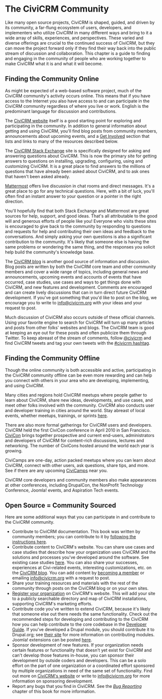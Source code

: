 # The CiviCRM Community

Like many open source projects, CiviCRM is shaped, guided, and driven by
its community, a far-flung ecosystem of users, developers, and
implementers who utilize CiviCRM in many different ways and bring to it
a wide array of skills, experiences, and perspectives. These varied and
diverse offerings are crucial to the continued success of CiviCRM, but
they can move the project forward only if they find their way back into
the public stream of discussion and collaboration. This chapter is a
guide to finding and engaging in the community of people who are working
together to make CiviCRM what it is and what it will become.

## Finding the Community Online

As might be expected of a web-based software project, much of the
CiviCRM community's activity occurs online. This means that if you have
access to the Internet you also have access to and can participate in
the CiviCRM community regardless of where you live or work. English is
the predominant language for discussion and contributions.

The [CiviCRM website](https://civicrm.org) itself is
a good starting point for exploring and participating in the community.
In addition to general information about getting and using CiviCRM,
you'll find blog posts from community members, announcements about
upcoming events, and a [Get Involved](https://civicrm.org/get-involved) section that
lists and links to many of the resources described below.

The [CiviCRM Stack Exchange](http://civicrm.stackexchange.com/) site is specifically designed for asking and answering questions about CiviCRM.  This is now the primary site for getting answers to questions on installing, upgrading, configuring, using and customizing CiviCRM. It is a great place to find answers to the millions of questions that have already been asked about CiviCRM, and to ask ones that haven't been asked already.

[Mattermost](https://chat.civicrm.org) offers live discussion in chat rooms and direct messages. It's a great place to go for any technical questions. Here, with a bit of luck, you'll often find an instant answer to your question or a pointer in the right direction.

You'll hopefully find that both Stack Exchange and Mattermost are great
sources for help, support, and good ideas. That's all attributable to
the good will and generous efforts of people like you! Everyone who
visits these sites is encouraged to give back to the
community by responding to questions and requests for help and
contributing their own ideas and feedback to the conversations. And
simply asking your own questions is also a significant contribution to
the community. It's likely that someone else is having the same problems
or wondering the same thing, and the responses you solicit help build
the community's knowledge base.

The [CiviCRM blog](https://civicrm.org/blog) is
another good source of information and discussion. Blog posts are
written by both the CiviCRM core team and other community members and
cover a wide range of topics, including general news and announcements,
upcoming events and accounts of events that have occurred, case studies,
use cases and ways to get things done with CiviCRM, and new features and
development. Comments are encouraged and can create lively discussions
that can in turn direct future CiviCRM development. If you've got
something that you'd like to post on the blog, we encourage you to write
to [info@civicrm.org](mailto:info@civicrm.org) with your ideas and your
request to post.

Much discussion of CiviCRM also occurs outside of these official
channels. Using your favorite engine to search for CiviCRM will turn up
many articles and posts from other folks' websites and blogs. The
CiviCRM team is good at keeping an eye out for these posts and often
publicize them through Twitter. To keep abreast of the stream of
comments, follow [@civicrm](https://twitter.com/civicrm) and find CiviCRM tweets and tag your own
tweets with the [#civicrm hashtag](https://twitter.com/hashtag/CiviCRM?src=hash).

## Finding the Community Offline

Though the online community is both accessible and active, participating
in the CiviCRM community offline can be even more rewarding and can help
you connect with others in your area who are developing, implementing,
and using CiviCRM.

Many cities and regions hold CiviCRM meetups where people gather to
learn about CiviCRM, share new ideas, developments, and use cases, and
meet other folks involved with the community. CiviCRM also conducts user and developer training in cities around the world. Stay abreast of local events, whether meetups, trainings, or sprints [here](https://civicrm.org/local-events).

There are also more formal gatherings for CiviCRM users and developers. CiviCRM held the first CiviCon conference in April 2010 in San
Francisco. [CiviCon](https://civicrm.org/civicon) brings together prospective and current end-users, administrators and developers of CiviCRM for content-rich discussions, lectures and networking. The number of CiviCons hosted around the world each year is growing.

CiviCamps are one-day, action packed meetups where you can learn about CiviCRM, connect with other users, ask questions, share tips, and more. See if there are any upcoming [CiviCamps](https://civicrm.org/civicamp) near you.

CiviCRM core developers and community members also make appearances at
other conferences, including DrupalCon, the NonProfit Technology
Conference, Joomla! events, and Aspiration Tech events.

## Open Source = Community Sourced

Here are some additional ways that you can participate in and contribute
to the CiviCRM community.

-   Contribute to CiviCRM documentation. This book was written by
    community members; you can contribute to it by
    [following the instructions here](contributing-to-this-manual.md).
-   Contribute content to CiviCRM's website. You can share use cases and case studies that describe how your organization uses CiviCRM and the solutions and processes you've developed around
    the software. See existing case studies  [here](https://civicrm.org/case-studies). You can also share your successes, experiences at Civi-related
    events, interesting customizations, etc. on the
    [CiviCRM blog](https://civicrm.org/blog). You can add content by [becoming a member](https://civicrm.org/become-a-member) or emailing [info@civicrm.org](mailto:info@civicrm.org) with a request to post.
-   Share your training resources and materials with the rest of the
    community through posts on the CiviCRM
    blog or on your own sites.
-   [Register your organization](https://civicrm.org/register-a-site) on CiviCRM's website. This will add your site to a publicly searchable directory and map of CiviCRM installations, supporting CiviCRM's marketing efforts.
-   Contribute code you've written to extend CiviCRM, because it's
    likely that someone else out there needs the same functionality.
    Check out the recommended steps for developing and contributing to
    the CiviCRM how you can help contribute to the core codebase
    in the [Developer Guide](https://docs.civicrm.org/dev/en/latest/).
    If you've developed a Drupal module, you should contribute it to
    Drupal.org; see
    [their site](http://drupal.org/node/7765) for more
    information on contributing modules. Joomla! extensions can be
    posted [here](http://forge.joomla.org).
-   Sponsor development of new features. If your organization needs
    certain features or functionality that doesn't yet exist for CiviCRM
    and can't develop those features in-house, you can sponsor their
    development by outside coders and developers. This can be a solo
    effort on the part of one organization or a coordinated effort
    sponsored by multiple organizations in need of the same set of
    functionality. Find out more on
    [CiviCRM's website](https://civicrm.org/work-with-the-core-team)
    or write to [info@civicrm.org](mailto:info@civicrm.org) for more
    information on sponsoring development.
-   Report any bugs that you find in CiviCRM. See the [*Bug Reporting*](bug-reporting.md)
    chapter of this book for more information.
